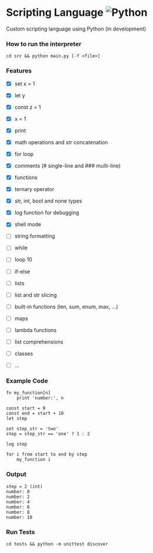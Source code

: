 # Scripting Language ![Python](https://skillicons.dev/icons?i=python)
Custom scripting language using Python (in development)

### How to run the interpreter
```
cd src && python main.py [-f <file>]
```

### Features
- [x] set x = 1
- [x] let y
- [x] const z = 1
- [x] x = 1
- [x] print
- [x] math operations and str concatenation
- [x] for loop
- [x] comments (# single-line and ### multi-line)
- [x] functions
- [x] ternary operator
- [x] str, int, bool and none types
- [x] log function for debugging
- [x] shell mode
- [ ] string formatting
- [ ] while
- [ ] loop 10
- [ ] if-else
- [ ] lists
- [ ] list and str slicing
- [ ] built-in functions (len, sum, enum, max, ...)
- [ ] maps
- [ ] lambda functions
- [ ] list comprehensions
- [ ] classes
- [ ] ...


### Example Code
```
fn my_function[n]
    print 'number:', n

const start = 0
const end = start + 10
let step

set step_str = 'two'
step = step_str == 'one' ? 1 : 2

log step

for i from start to end by step
    my_function i
```

### Output
```
step = 2 (int)
number: 0
number: 2
number: 4
number: 6
number: 8
number: 10
```

### Run Tests
```
cd tests && python -m unittest discover
```
